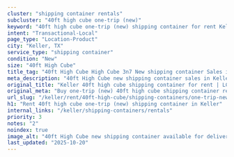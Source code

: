 ```yaml
---
cluster: "shipping container rentals"
subcluster: "40ft high cube one-trip (new)"
keyword: "40ft high cube one-trip (new) shipping container for rent Keller, TX"
intent: "Transactional-Local"
page_type: "Location-Product"
city: "Keller, TX"
service_type: "shipping container"
condition: "New"
size: "40ft High Cube"
title_tag: "40ft High Cube High Cube 3n7 New shipping container Sales in Keller | LC Container"
meta_description: "40ft High Cube new shipping container sales in Keller. High cube containers with extra height. Fast delivery, competitive pricing. Serving shipping containers area. Quote ID: STK. Call (214) 524-4168 for your free quote today."
original_title: "Keller 40ft high cube shipping container for rent | LC"
original_meta: "Buy one-trip (new) 40ft high cube shipping container rent with local delivery in Keller, TX. LC Container — local Since 2003. Request a fast quote today."
url_slug: "/keller/rent/40ft-high-cube/shipping-containers/one-trip-new"
h1: "Rent 40ft high cube one-trip (new) shipping container in Keller"
internal_links: "/keller/shipping-containers/rentals"
priority: 3
notes: "2"
noindex: true
image_alt: "40ft High Cube new shipping container available for delivery in Keller"
last_updated: "2025-10-20"
---
```


<!-- TODO: Add unique city/inventory copy, images, and internal links here. -->
